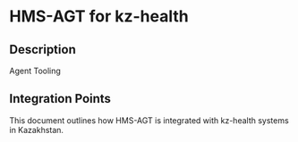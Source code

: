 # HMS-AGT for kz-health

## Description

Agent Tooling

## Integration Points

This document outlines how HMS-AGT is integrated with kz-health systems in Kazakhstan.
